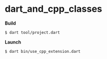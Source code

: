 dart_and_cpp_classes
====================

**Build**

```
$ dart tool/project.dart
```

**Launch**

```
$ dart bin/use_cpp_extension.dart
```
